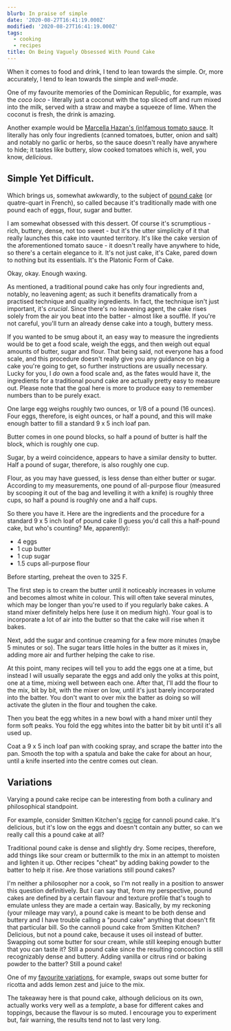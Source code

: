 ```yaml
---
blurb: In praise of simple
date: '2020-08-27T16:41:19.000Z'
modified: '2020-08-27T16:41:19.000Z'
tags:
  - cooking
  - recipes
title: On Being Vaguely Obsessed With Pound Cake
---
```


When it comes to food and drink, I tend to lean towards the simple.  Or,
more accurately, I tend to lean towards the simple and *well-made*.

One of my favourite memories of the Dominican Republic, for example, was the
*coco loco* - literally just a coconut with the top sliced off and rum mixed
into the milk, served with a straw and maybe a squeeze of lime.  When the
coconut is fresh, the drink is amazing.

Another example would be [Marcella Hazan's (in)famous tomato sauce][1].  It
literally has only four ingredients (canned tomatoes, butter, onion and
salt) and notably no garlic or herbs, so the sauce doesn't really have
anywhere to hide; it tastes like buttery, slow cooked tomatoes which is,
well, you know, *delicious*.

## Simple Yet Difficult.

Which brings us, somewhat awkwardly, to the subject of [pound cake][2] (or
quatre-quart in French), so called because it's traditionally made with one
pound each of eggs, flour, sugar and butter.

I am somewhat obsessed with this dessert.  Of course it's scrumptious -
rich, buttery, dense, not too sweet - but it's the utter simplicity of it
that really launches this cake into vaunted territory.  It's like the cake
version of the aforementioned tomato sauce - it doesn't really have anywhere
to hide, so there's a certain elegance to it.  It's not just cake, it's
Cake, pared down to nothing but its essentials.  It's the Platonic Form of
Cake.

Okay, okay. Enough waxing.

As mentioned, a traditional pound cake has only four ingredients and,
notably, no leavening agent; as such it benefits dramatically from a
practised technique and quality ingredients.  In fact, the technique isn't
just important, it's *crucial*.  Since there's no leavening agent, the cake
rises solely from the air you beat into the batter - almost like a soufflé.
If you're not careful, you'll turn an already dense cake into a tough,
buttery mess.

If you wanted to be smug about it, an easy way to measure the ingredients
would be to get a food scale, weigh the eggs, and then weigh out equal
amounts of butter, sugar and flour.  That being said, not everyone has a
food scale, and this procedure doesn't really give you any guidance on big a
cake you're going to get, so further instructions are usually necessary.
Lucky for you, I *do* own a food scale and, as the fates would have it, the
ingredients for a traditional pound cake are actually pretty easy to measure
out.  Please note that the goal here is more to produce easy to remember
numbers than to be purely exact.

One large egg weighs roughly two ounces, or 1/8 of a pound (16 ounces).
Four eggs, therefore, is eight ounces, or half a pound, and this will make
enough batter to fill a standard 9 x 5 inch loaf pan.

Butter comes in one pound blocks, so half a pound of butter is half the
block, which is roughly one cup.

Sugar, by a weird coincidence, appears to have a similar density to butter.
Half a pound of sugar, therefore, is also roughly one cup.

Flour, as you may have guessed, is less dense than either butter or sugar.
According to my measurements, one pound of all-purpose flour (measured by
scooping it out of the bag and levelling it with a knife) is roughly three
cups, so half a pound is roughly one and a half cups.

So there you have it.  Here are the ingredients and the procedure for a
standard 9 x 5 inch loaf of pound cake (I guess you'd call this a half-pound
cake, but who's counting?  Me, apparently):

* 4 eggs
* 1 cup butter
* 1 cup sugar
* 1.5 cups all-purpose flour

Before starting, preheat the oven to 325 F.

The first step is to cream the butter until it noticeably increases in
volume and becomes almost white in colour.  This will often take several
minutes, which may be longer than you're used to if you regularly bake
cakes.  A stand mixer definitely helps here (use it on medium high).  Your
goal is to incorporate a lot of air into the butter so that the cake will
rise when it bakes.

Next, add the sugar and continue creaming for a few more minutes (maybe 5
minutes or so).  The sugar tears little holes in the butter as it mixes in,
adding more air and further helping the cake to rise.

At this point, many recipes will tell you to add the eggs one at a time, but
instead I will usually separate the eggs and add only the yolks at this
point, one at a time, mixing well between each one.  After that, I'll add
the flour to the mix, bit by bit, with the mixer on low, until it's just
barely incorporated into the batter.  You don't want to over mix the batter
as doing so will activate the gluten in the flour and toughen the cake.

Then you beat the egg whites in a new bowl with a hand mixer until they form
soft peaks.  You fold the egg whites into the batter bit by bit until it's
all used up.

Coat a 9 x 5 inch loaf pan with cooking spray, and scrape the batter into
the pan.  Smooth the top with a spatula and bake the cake for about an hour,
until a knife inserted into the centre comes out clean.

## Variations

Varying a pound cake recipe can be interesting from both a culinary and
philosophical standpoint.

For example, consider Smitten Kitchen's [recipe][3] for cannoli pound cake.
It's delicious, but it's low on the eggs and doesn't contain any butter, so
can we really call this a pound cake at all?

Traditional pound cake is dense and slightly dry.  Some recipes, therefore,
add things like sour cream or buttermilk to the mix in an attempt to moisten
and lighten it up.  Other recipes "cheat" by adding baking powder to the
batter to help it rise.  Are those variations still pound cakes?

I'm neither a philosopher nor a cook, so I'm not really in a position to
answer this question definitively.  But I can say that, from my perspective,
pound cakes are defined by a certain flavour and texture profile that's
tough to emulate unless they are made a certain way.  Basically, by my
reckoning (your mileage may vary), a pound cake is meant to be both dense
and buttery and I have trouble calling a "pound cake" anything that doesn't
fit that particular bill.  So the cannoli pound cake from Smitten Kitchen?
Delicious, but not a pound cake, because it uses oil instead of butter.
Swapping out some butter for sour cream, while still keeping enough butter
that you can taste it?  Still a pound cake since the resulting concoction is
still recognizably dense and buttery.  Adding vanilla or citrus rind or
baking powder to the batter?  Still a pound cake!

One of my [favourite variations][4], for example, swaps out some butter for
ricotta and adds lemon zest and juice to the mix.

The takeaway here is that pound cake, although delicious on its own,
actually works very well as a *template*, a base for different cakes and
toppings, because the flavour is so muted.  I encourage you to experiment
but, fair warning, the results tend not to last very long.

[1]: https://www.thekitchn.com/marcella-hazans-amazing-4ingre-144538
[2]: https://en.wikipedia.org/wiki/Pound_cake
[3]: https://smittenkitchen.com/2015/10/cannoli-pound-cake/
[4]: https://www.savingdessert.com/easy-lemon-ricotta-pound-cake/

